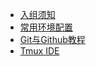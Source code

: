 - [入组须知](README.md)
- [常用环境配置](./Homepage/Environment.md)
- [Git与Github教程](./Homepage/Git与Github教程.md)
- [Tmux IDE](./Homepage/TmuxIDE.md)
